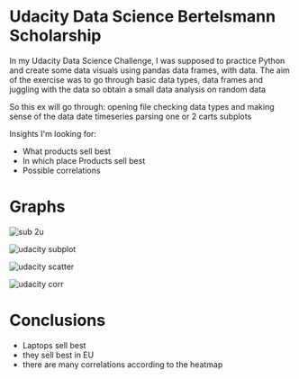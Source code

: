 # Udacity Data Science Bertelsmann Scholarship

In my Udacity Data Science Challenge, I was supposed to practice Python and create some data visuals using pandas data frames, with data. The aim of 
the exercise was to go through basic data types, data frames and juggling with the data so obtain a small data analysis on random data

So this ex will go through:
opening file
checking data types and making sense of the data
date timeseries parsing
one or 2 carts 
subplots 

Insights I'm looking for:

* What products sell best
* In which place Products sell best
* Possible correlations

# Graphs

![sub 2u](https://user-images.githubusercontent.com/47668423/104631486-9afb9d00-569c-11eb-9570-b6edaf9c7c36.png)

![udacity subplot](https://user-images.githubusercontent.com/47668423/104631491-9c2cca00-569c-11eb-9633-354442b46b1f.png)

![udacity scatter](https://user-images.githubusercontent.com/47668423/104631689-e746dd00-569c-11eb-8bce-c114c456fc0d.png)

![udacity corr](https://user-images.githubusercontent.com/47668423/104631490-9c2cca00-569c-11eb-800b-5971b2aeca66.png)

# Conclusions

* Laptops sell best
* they sell best in EU
* there are many correlations according to the heatmap
